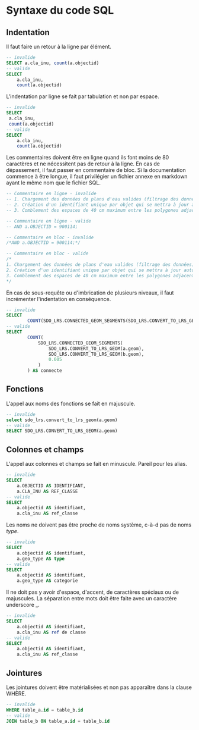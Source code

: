 # Syntaxe du code SQL

## Indentation

Il faut faire un retour à la ligne par élément.

```SQL
-- invalide
SELECT a.cla_inu, count(a.objectid)
-- valide
SELECT 
	a.cla_inu,
	count(a.objectid)
```

L'indentation par ligne se fait par tabulation et non par espace.

```SQL
-- invalide
SELECT 
 a.cla_inu,
 count(a.objectid)
-- valide
SELECT 
	a.cla_inu,
	count(a.objectid)
```

Les commentaires doivent être en ligne quand ils font moins de 80 caractères et ne nécessitent pas de retour à la ligne. En cas de dépassement, il faut passer en commentaire de bloc. Si la documentation commence à être longue, il faut privilégier un fichier annexe en markdown ayant le même nom que le fichier SQL.

```SQL
-- Commentaire en ligne - invalide
-- 1. Chargement des données de plans d'eau valides (filtrage des données);
-- 2. Création d'un identifiant unique par objet qui se mettra à jour automatiquement en cas d'insertion ou de modification d'objet ;
-- 3. Comblement des espaces de 40 cm maximum entre les polygones adjacents ;

-- Commentaire en ligne - valide
-- AND a.OBJECTID = 900114;

-- Commentaire en bloc - invalide
/*AND a.OBJECTID = 900114;*/

-- Commentaire en bloc - valide
/*
1. Chargement des données de plans d'eau valides (filtrage des données);
2. Création d'un identifiant unique par objet qui se mettra à jour automatiquement en cas d'insertion ou de modification d'objet ;
3. Comblement des espaces de 40 cm maximum entre les polygones adjacents ;
*/
```

En cas de sous-requête ou d'imbrication de plusieurs niveaux, il faut incrémenter l'indentation en conséquence.
```SQL
-- invalide
SELECT
		COUNT(SDO_LRS.CONNECTED_GEOM_SEGMENTS(SDO_LRS.CONVERT_TO_LRS_GEOM(a.geom), SDO_LRS.CONVERT_TO_LRS_GEOM(b.geom), 0.005)) AS connecte
-- valide
SELECT
		COUNT(
			SDO_LRS.CONNECTED_GEOM_SEGMENTS(
				SDO_LRS.CONVERT_TO_LRS_GEOM(a.geom),
				SDO_LRS.CONVERT_TO_LRS_GEOM(b.geom), 
				0.005
			)
		) AS connecte
```

## Fonctions

L'appel aux noms des fonctions se fait en majuscule.
```SQL
-- invalide
select sdo_lrs.convert_to_lrs_geom(a.geom)
-- valide
SELECT SDO_LRS.CONVERT_TO_LRS_GEOM(a.geom)
```

## Colonnes et champs

L'appel aux colonnes et champs se fait en minuscule. Pareil pour les alias.

```SQL
-- invalide
SELECT
	a.OBJECTID AS IDENTIFIANT,
	a.CLA_INU AS REF_CLASSE
-- valide
SELECT
	a.objectid AS identifiant,
	a.cla_inu AS ref_classe
```

Les noms ne doivent pas être proche de noms système, c-à-d pas de noms *type*.
```SQL
-- invalide
SELECT
	a.objectid AS identifiant,
	a.geo_type AS type
-- valide
SELECT
	a.objectid AS identifiant,
	a.geo_type AS categorie
```
Il ne doit pas y avoir d'espace, d'accent, de caractères spéciaux ou de majuscules.
La séparation entre mots doit être faite avec un caractère underscore _.

```SQL
-- invalide
SELECT
	a.objectid AS identifiant,
	a.cla_inu AS ref de classe
-- valide
SELECT
	a.objectid AS identifiant,
	a.cla_inu AS ref_classe
```

## Jointures

Les jointures doivent être matérialisées et non pas apparaître dans la clause WHERE.

```SQL
-- invalide
WHERE table_a.id = table_b.id
-- valide
JOIN table_b ON table_a.id = table_b.id
```


